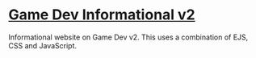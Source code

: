 # [Game Dev Informational v2](https://game-dev-v2.derekiniguez1.repl.co/welcome)
Informational website on Game Dev v2. This uses a combination of EJS, CSS and JavaScript.
